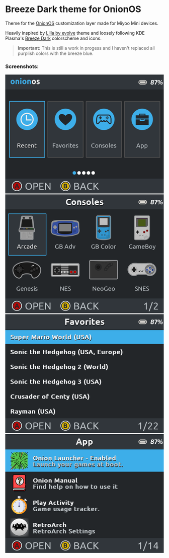 # Breeze Dark theme for OnionOS

Theme for the [OnionOS](https://github.com/jimgraygit/Onion) customization layer made for Miyoo Mini devices.

Heavily inspired by [Lilla by evolve](https://github.com/jimgraygit/Onion/files/8598951/Lilla.zip) theme and loosely following KDE Plasma's [Breeze Dark](https://develop.kde.org/hig/style/color/dark/) colorscheme and icons.

> **Important:** This is still a work in progess and I haven't replaced all purplish colors with the breeze blue.


### Screenshots:

![Main menu](Screenshots/main.png)
![Consoles](Screenshots/consoles.png)
![Favorite list](Screenshots/favlist.png)
![Apps](Screenshots/apps.png)
